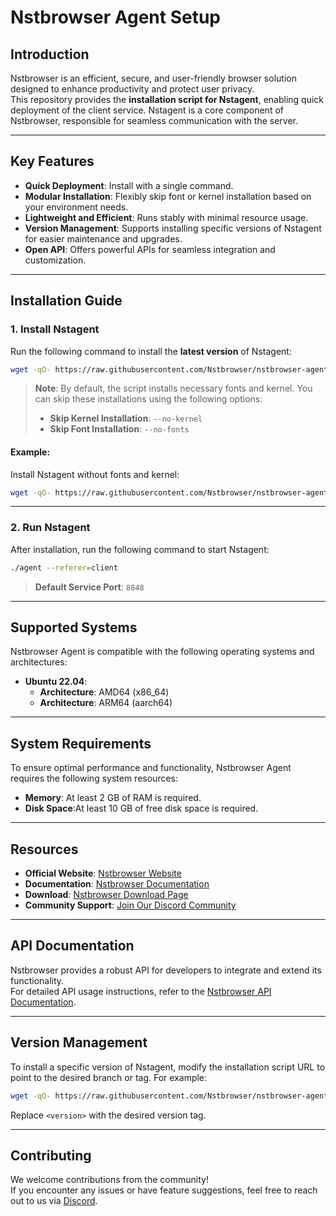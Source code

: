 # Nstbrowser Agent Setup

## Introduction

Nstbrowser is an efficient, secure, and user-friendly browser solution designed to enhance productivity and protect user privacy.  
This repository provides the **installation script for Nstagent**, enabling quick deployment of the client service. Nstagent is a core component of Nstbrowser, responsible for seamless communication with the server.

---

## Key Features

- **Quick Deployment**: Install with a single command.  
- **Modular Installation**: Flexibly skip font or kernel installation based on your environment needs.  
- **Lightweight and Efficient**: Runs stably with minimal resource usage.  
- **Version Management**: Supports installing specific versions of Nstagent for easier maintenance and upgrades.  
- **Open API**: Offers powerful APIs for seamless integration and customization.  

---

## Installation Guide

### 1. Install Nstagent

Run the following command to install the **latest version** of Nstagent:

```bash
wget -qO- https://raw.githubusercontent.com/Nstbrowser/nstbrowser-agent-setup/refs/heads/dev/scripts/agent_install.sh | sudo bash
```

> **Note**: By default, the script installs necessary fonts and kernel. You can skip these installations using the following options:  
> - **Skip Kernel Installation**: `--no-kernel`  
> - **Skip Font Installation**: `--no-fonts`  

#### Example:

Install Nstagent without fonts and kernel:

```bash
wget -qO- https://raw.githubusercontent.com/Nstbrowser/nstbrowser-agent-setup/refs/heads/dev/scripts/agent_install.sh | sudo bash -s -- --no-kernel --no-fonts
```

---

### 2. Run Nstagent

After installation, run the following command to start Nstagent:

```bash
./agent --referer=client
```

> **Default Service Port**: `8848`

---
## Supported Systems

Nstbrowser Agent is compatible with the following operating systems and architectures:

- **Ubuntu 22.04**:
  - **Architecture**: AMD64 (x86_64)
  - **Architecture**: ARM64 (aarch64)

---
## System Requirements

To ensure optimal performance and functionality, Nstbrowser Agent requires the following system resources:

- **Memory**: At least 2 GB of RAM is required.
- **Disk Space**:At least 10 GB of free disk space is required.


---

## Resources

- **Official Website**: [Nstbrowser Website](https://www.nstbrowser.io/en)  
- **Documentation**: [Nstbrowser Documentation](https://docs.nstbrowser.io/)  
- **Download**: [Nstbrowser Download Page](https://www.nstbrowser.io/en/download)  
- **Community Support**: [Join Our Discord Community](https://discord.gg/apuW9DgB)  

---

## API Documentation

Nstbrowser provides a robust API for developers to integrate and extend its functionality.  
For detailed API usage instructions, refer to the [Nstbrowser API Documentation](https://apidocs.nstbrowser.io/folder-806337?nav=1).

---

## Version Management

To install a specific version of Nstagent, modify the installation script URL to point to the desired branch or tag. For example:

```bash
wget -qO- https://raw.githubusercontent.com/Nstbrowser/nstbrowser-agent-setup/refs/tags/<version>/scripts/agent_install.sh | sudo bash
```

Replace `<version>` with the desired version tag.

---

## Contributing

We welcome contributions from the community!  
If you encounter any issues or have feature suggestions, feel free to reach out to us via [Discord](https://discord.gg/apuW9DgB).
